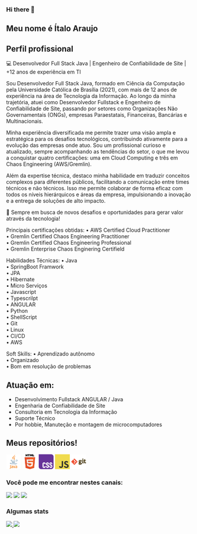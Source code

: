 ### Hi there 👋
## Meu nome é Ítalo Araujo

## Perfil profissional
💻 Desenvolvedor Full Stack Java | Engenheiro de Confiabilidade de Site | +12 anos de experiência em TI<br>

Sou Desenvolvedor Full Stack Java, formado em Ciência da Computação pela Universidade Católica de Brasília (2021), com mais de 12 anos de experiência na área de Tecnologia da Informação. Ao longo da minha trajetória, atuei como Desenvolvedor Fullstack e Engenheiro de Confiabilidade de Site, passando por setores como Organizações Não Governamentais (ONGs), empresas Paraestatais, Financeiras, Bancárias e Multinacionais.<br>

Minha experiência diversificada me permite trazer uma visão ampla e estratégica para os desafios tecnológicos, contribuindo ativamente para a evolução das empresas onde atuo. Sou um profissional curioso e atualizado, sempre acompanhando as tendências do setor, o que me levou a conquistar quatro certificações: uma em Cloud Computing e três em Chaos Engineering (AWS/Gremlin).<br>

Além da expertise técnica, destaco minha habilidade em traduzir conceitos complexos para diferentes públicos, facilitando a comunicação entre times técnicos e não técnicos. Isso me permite colaborar de forma eficaz com todos os níveis hierárquicos e áreas da empresa, impulsionando a inovação e a entrega de soluções de alto impacto.<br>

🚀 Sempre em busca de novos desafios e oportunidades para gerar valor através da tecnologia!<br>

Principais certificações obtidas:
 • AWS Certified Cloud Practitioner<br>
 • Gremlin Certified Chaos Engineering Practitioner<br>
 • Gremlin Certified Chaos Engineering Professional<br>
 • Gremlin Enterprise Chaos Enginering Certifield<br>

Habilidades Técnicas:
 • Java<br>
 • SpringBoot Framwork<br>
 • JPA<br>
 • Hibernate<br>
 • Micro Serviços<br>
 • Javascript<br>
 • Typescrilpt<br>
 • ANGULAR<br>
 • Python<br>
 • ShellScript<br>
 • Git<br>
 • Linux<br>
 • CI/CD<br>
 • AWS<br>

Soft Skills:
 • Aprendizado autônomo<br>
 • Organizado<br>
 • Bom em resolução de problemas<br>

## Atuação em:
- Desenvolvimento Fullstack ANGULAR / Java
- Engenharia de Confiabilidade de Site
- Consultoria em Tecnologia da Informação
- Suporte Técnico
- Por hobbie, Manuteção e montagem de microcomputadores

## Meus repositórios!
<div>
  <img src="https://raw.githubusercontent.com/github/explore/80688e429a7d4ef2fca1e82350fe8e3517d3494d/topics/java/java.png" width="40" height="40"/>
  <img src="https://raw.githubusercontent.com/github/explore/80688e429a7d4ef2fca1e82350fe8e3517d3494d/topics/html/html.png" width="40" height="40"/>
  <img src="https://raw.githubusercontent.com/github/explore/80688e429a7d4ef2fca1e82350fe8e3517d3494d/topics/css/css.png" width="40" height="40"/>
  <img src="https://raw.githubusercontent.com/github/explore/80688e429a7d4ef2fca1e82350fe8e3517d3494d/topics/javascript/javascript.png" width="40" height="40"/>
  <img src="https://raw.githubusercontent.com/github/explore/80688e429a7d4ef2fca1e82350fe8e3517d3494d/topics/git/git.png" width="40" height="40"/>
</div>

### Você pode me encontrar nestes canais:
<div>
  <a href = "mailto:italoaraujosantos@gmail.com"><img src="https://img.shields.io/badge/Gmail-D14836?style=for-the-badge&logo=gmail&logoColor=white" target="_blank"></a>
  <a href="https://www.linkedin.com/in/italoaraujosantos/" target="_blank"><img src="https://img.shields.io/badge/-LinkedIn-%230077B5?style=for-the-badge&logo=linkedin&logoColor=white" target="_blank"></a>   
  <a href="https://www.instagram.com/italoaraujosantos/" target="_blank"><img src="https://img.shields.io/badge/-Instagram-%23E4405F?style=for-the-badge&logo=instagram&logoColor=white" target="_blank"></a>
</div>

### Algumas stats
<div>
  <a href="https://github.com/italoaraujosantos">
  <img height="166em" src="https://github-readme-stats.vercel.app/api/top-langs/?username=italoaraujosantos&layout=compact&langs_count=7&theme=merko"/>
  <img height="166em" src="https://github-readme-stats.vercel.app/api?username=italoaraujosantos&show_icons=true&theme=merko&include_all_commits=true&count_private=true"/>
</div>
